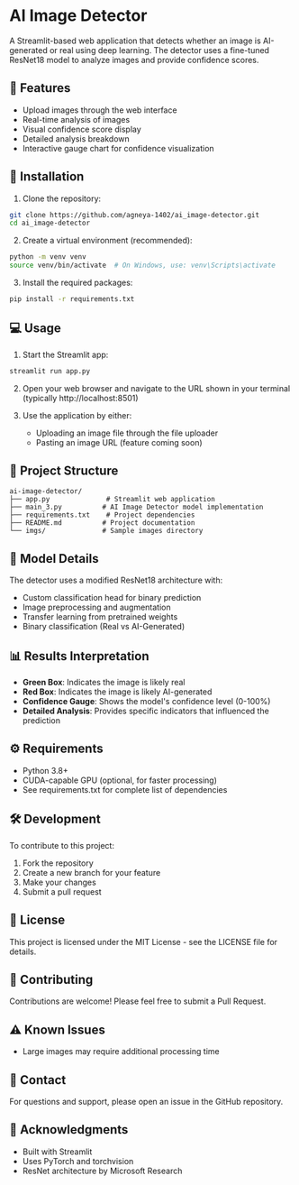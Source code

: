 # AI Image Detector

A Streamlit-based web application that detects whether an image is AI-generated or real using deep learning. The detector uses a fine-tuned ResNet18 model to analyze images and provide confidence scores.

## 🌟 Features

- Upload images through the web interface
- Real-time analysis of images
- Visual confidence score display
- Detailed analysis breakdown
- Interactive gauge chart for confidence visualization

## 🚀 Installation

1. Clone the repository:
```bash
git clone https://github.com/agneya-1402/ai_image-detector.git
cd ai_image-detector
```

2. Create a virtual environment (recommended):
```bash
python -m venv venv
source venv/bin/activate  # On Windows, use: venv\Scripts\activate
```

3. Install the required packages:
```bash
pip install -r requirements.txt
```

## 💻 Usage

1. Start the Streamlit app:
```bash
streamlit run app.py
```

2. Open your web browser and navigate to the URL shown in your terminal (typically http://localhost:8501)

3. Use the application by either:
   - Uploading an image file through the file uploader
   - Pasting an image URL (feature coming soon)

## 📁 Project Structure

```
ai-image-detector/
├── app.py              # Streamlit web application
├── main_3.py          # AI Image Detector model implementation
├── requirements.txt    # Project dependencies
├── README.md          # Project documentation
└── imgs/              # Sample images directory
```

## 🤖 Model Details

The detector uses a modified ResNet18 architecture with:
- Custom classification head for binary prediction
- Image preprocessing and augmentation
- Transfer learning from pretrained weights
- Binary classification (Real vs AI-Generated)

## 📊 Results Interpretation

- **Green Box**: Indicates the image is likely real
- **Red Box**: Indicates the image is likely AI-generated
- **Confidence Gauge**: Shows the model's confidence level (0-100%)
- **Detailed Analysis**: Provides specific indicators that influenced the prediction

## ⚙️ Requirements

- Python 3.8+
- CUDA-capable GPU (optional, for faster processing)
- See requirements.txt for complete list of dependencies

## 🛠️ Development

To contribute to this project:

1. Fork the repository
2. Create a new branch for your feature
3. Make your changes
4. Submit a pull request

## 📝 License

This project is licensed under the MIT License - see the LICENSE file for details.

## 🤝 Contributing

Contributions are welcome! Please feel free to submit a Pull Request.

## ⚠️ Known Issues

- Large images may require additional processing time

## 📧 Contact

For questions and support, please open an issue in the GitHub repository.

## 🙏 Acknowledgments

- Built with Streamlit
- Uses PyTorch and torchvision
- ResNet architecture by Microsoft Research

